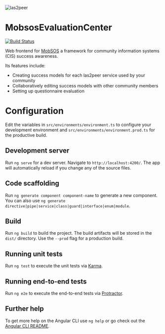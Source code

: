 ![las2peer](https://rwth-acis.github.io/las2peer/logo/vector/las2peer-logo.svg)

# MobsosEvaluationCenter

[![Build Status](https://travis-ci.org/rwth-acis/mobsos-evaluation-center.svg?branch=master)](https://travis-ci.org/rwth-acis/mobsos-evaluation-center)

Web frontend for [MobSOS](https://github.com/rwth-acis/mobsos) a framework for community information systems (CIS) success awareness.

Its features include:
* Creating success models for each las2peer service used by your community
* Collaboratively editing success models with other community members
* Setting up questionnaire evaluation

# Configuration

Edit the variables in `src/environments/environment.ts` to configure your development environment and `src/environments/environment.prod.ts` for the productive build.

## Development server

Run `ng serve` for a dev server. Navigate to `http://localhost:4200/`. The app will automatically reload if you change any of the source files.

## Code scaffolding

Run `ng generate component component-name` to generate a new component. You can also use `ng generate directive|pipe|service|class|guard|interface|enum|module`.

## Build

Run `ng build` to build the project. The build artifacts will be stored in the `dist/` directory. Use the `--prod` flag for a production build.

## Running unit tests

Run `ng test` to execute the unit tests via [Karma](https://karma-runner.github.io).

## Running end-to-end tests

Run `ng e2e` to execute the end-to-end tests via [Protractor](http://www.protractortest.org/).

## Further help

To get more help on the Angular CLI use `ng help` or go check out the [Angular CLI README](https://github.com/angular/angular-cli/blob/master/README.md).

